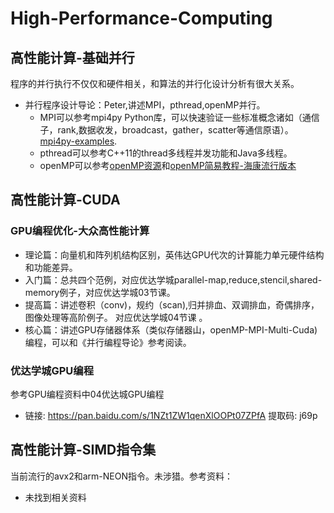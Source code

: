 # High-Performance-Computing
## 高性能计算-基础并行  
程序的并行执行不仅仅和硬件相关，和算法的并行化设计分析有很大关系。  
* 并行程序设计导论：Peter,讲述MPI，pthread,openMP并行。
  * MPI可以参考mpi4py Python库，可以快速验证一些标准概念诸如（通信子，rank,数据收发，broadcast，gather，scatter等通信原语）。
  [mpi4py-examples](https://github.com/jbornschein/mpi4py-examples).  
  * pthread可以参考C++11的thread多线程并发功能和Java多线程。  
  * openMP可以参考[openMP资源](https://www.openmp.org/resources/)和[openMP简易教程-海康流行版本](http://read.pudn.com/downloads632/ebook/2565497/OpenMP%E7%AE%80%E6%98%93%E6%95%99%E7%A8%8B.pdf)
  
  
## 高性能计算-CUDA
### GPU编程优化-大众高性能计算
 * 理论篇：向量机和阵列机结构区别，英伟达GPU代次的计算能力单元硬件结构和功能差异。  
 * 入门篇：总共四个范例，对应优达学城parallel-map,reduce,stencil,shared-memory例子，对应优达学城03节课。   
 * 提高篇：讲述卷积（conv)，规约（scan),归并排血、双调排血，奇偶排序，图像处理等高阶例子。 对应优达学城04节课 。     
 * 核心篇：讲述GPU存储器体系（类似存储器山，openMP-MPI-Multi-Cuda)编程，可以和《并行编程导论》参考阅读。  
### 优达学城GPU编程  
  参考GPU编程资料中04优达城GPU编程
 * 链接: https://pan.baidu.com/s/1NZt1ZW1qenXlOOPt07ZPfA 提取码: j69p  
 
 
## 高性能计算-SIMD指令集  
当前流行的avx2和arm-NEON指令。未涉猎。参考资料：
  * 未找到相关资料
